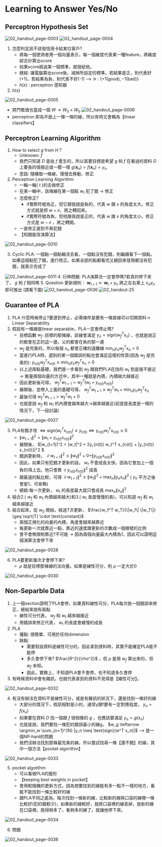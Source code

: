 # Learning to Answer Yes/No
## Perceptron Hypothesis Set
![02_handout_page-0003](https://github.com/FionaYuY/Machine-Learning-Foundations-I/assets/151610467/f24c1273-9b01-401a-8663-5907b5c1a563)
![02_handout_page-0004](https://github.com/FionaYuY/Machine-Learning-Foundations-I/assets/151610467/046d9960-d832-411b-a536-7aa4acb7aae0)
1. 怎麼判定該不該發信用卡給某位客戶?
   - 將每一個使用者用一個向量表示，每一個維度代表某一種feature，將維度綜合計算出score
   - 如果score超過某一個標準，就發給他。
   - 總結: 讓電腦算出score後，減掉所設定的標準。若結果是正，則代表好(+1)。若結果為負，則代表不好(-1) --> $\mathcal{Y}: \{ +1 (\text{good}), -1 (\text{bad}) \}$
   - $h(x)$ : perceptron 感知器
2. $h(x)$

![02_handout_page-0005](https://github.com/FionaYuY/Machine-Learning-Foundations-I/assets/151610467/f8983013-8f80-4831-9d35-a588cb670ee9)
  - 將門檻值也當成一個 $W \to W_0 \times W_0$
![02_handout_page-0006](https://github.com/FionaYuY/Machine-Learning-Foundations-I/assets/151610467/2110ff33-4e25-4866-8a87-46fc3fb208ff)
  - perceptron 即為平面上一條一條的線，所以有時又會稱為【linear classifiers】
## Perceptron Learning Algorithm
1. How to select $g$ from $H$ ?
   - Unknown: $f$
   - 我們只知道 $D$ 是由 $f$ 產生的，所以首要目標是希望 $g$ 和 $f$ 在看過的資料 $D$ 上要長的很接近或一模一樣 $g(\mathbf{x}_n) = f(\mathbf{x}_n) = y_n$
   - 思路: 隨機取一條線，慢慢去移動、修正
2. Perceptron Learning Algorithm
   - 一輪一輪( $t$ )的去做修正
   - 在某一輪中，該條線在某一個點 $w_t$ 犯了錯 -> 修正
   - 怎麼修正?
     + if實際符號為正，但它跟我說是負的，代表 $w$ 跟 $x$ 的角度太大。修正方式就是把 $w+x$，將之轉回來。
     + if實際符號為負，但他跟我說是正的，代表 $w$ 跟 $x$ 的角度太小。修正方式是 $w-x$ ，將之轉開。
   - 一直修正直到不再犯錯
   - 【知錯能改演算法】

![02_handout_page-0010](https://github.com/FionaYuY/Machine-Learning-Foundations-I/assets/151610467/c2628a7e-b0fd-46d2-90d8-6276dc3aed5f)

3. Cyclic PLA: 一個點一個點輪流去看，一個點沒有犯錯，則繼續看下一個點。如果這個點犯了錯，進行修正。如果全部的點都看完又繞回來發現都沒有犯錯，就表示完成了

![02_handout_page-0011](https://github.com/FionaYuY/Machine-Learning-Foundations-I/assets/151610467/22c58596-8aaf-4fec-99c1-f91ae6546719)
4. 衍伸問題: PLA演算法一定會停嗎?若真的停下來了， $g$ 和 $f$ 相同嗎
5. Question
更新規則： $\mathbf{w}_{t+1} \leftarrow \mathbf{w}_t + y_n$
將之左右乘上 $x_n y_n$ 即可推出 (請看下圖)
![02_handout_page-0036](https://github.com/FionaYuY/Machine-Learning-Foundations-I/assets/151610467/97d125a4-5da3-473a-b141-12ac53d62bd3)
![02_handout-25](https://github.com/FionaYuY/Machine-Learning-Foundations-I/assets/151610467/f9b73fe9-8a6a-4174-916f-6ae9306b9fab)

## Guarantee of PLA
1. PLA 什麼時候停止?要達到停止，必需條件是要有一條直線可以切開資料-> Linear Separability
2. 假設有一條線是linear separable，PLA一定會停止嗎?
   - 目標函數 $w_f$ :目標的那條線，該線會滿足 $y_n = \text{sign}(w_f^T x_n)$ ，也就是說正的都會在正的這一邊，父的都會在負的那一邊
   - $w_f$ 是完美的，所以每個 $x_n$ 都會正確的遠離線 $\min_{n} y_n w_f^T x_n > 0$
   - 當進行PLA時，選到的某一個錯誤的點也會滿足這樣的性質(因為 $w_f$ 是完美的): $y_{n(t)} w_f^T x_{n(t)} \geq \min_{n} y_n w_f^T x_n > 0$
   - 以上述兩點基礎，我們進一步看到 $w_f$ 跟我們PLA在找的 $w_t$ 到底接不接近 -> 衡量兩個向量的方式中，其中一種就是內積，內積越大越接近
   - 因此更新後可得， $w_f^T w_{t+1} = w_f^T ( w_t + y_{n(t)} x_{n(t)} )$
   - 展開後，並帶入上面的基礎可得， $w_f^T w_{t+1} \geq w_f^T w_t + \min_{n} y_n w_f^T x_n$
   - 最後可得 $w_f^T w_{t+1} > w_f^T w_t + 0$
   - 也就是說 $w_f$ 和 $w_t$ 的內積會越來越大->越來越接近(前提是長度是一樣的情況下，下一段討論)

![02_handout_page-0027](https://github.com/FionaYuY/Machine-Learning-Foundations-I/assets/151610467/64bdcd89-147d-40cc-a47b-c29315b806ca)

3. PLA有錯才改 $\Leftrightarrow \text{sign}(w_t^T x_{n(t)}) \neq y_{n(t)} \Leftrightarrow y_{n(t)} w_t^T x_{n(t)} \leq 0$
   - $\|w_{t+1}\|^2 = \|w_t + y_{n(t)} x_{n(t)}\|^2$
   - 展開後， $\|w_{t+1}\|^2 = \|w_t\|^2 + 2y_{n(t)} w_t^T x_{n(t)} + \|y_{n(t)} x_{n(t)}\|^2 $
   - 錯誤更新時， $\|w_{t+1}\|^2 \leq \|w_t\|^2 + 0 + \|y_{n(t)} x_{n(t)}\|^2$
   - 因此，如果只有犯錯才更新的話， $w_t$ 不會成長太快，因為它會加上一個負的項上去。他只會靠 $\|y_{n(t)} x_{n(t)}\|^2$ 成長
   - 跟最遠的點比較，可得 $\|w_{t+1}\|^2 \leq \|w_t\|^2 + \max_{n} \|y_n x_n\|^2$ ( $y_n$ 平方之後會是1，可省略)
   - 總結:每一次更新， $w_t$ 的長度最大就只會成長 $\max_{n} \|x_n\|^2$
4. 結合2.( $w_f$ 和 $w_t$ 內積越來越大)和3.( $w_t$ 長度慢慢的長)，可以知道 $w_f$ 和 $w_t$ 越來越接近
5. 結合起來，從 $w_0$ 開始，經過T次更新， $\frac{w_f^T w_T}{\|w_f\| \|w_T\|} \geq \sqrt{T} \cdot \text{constant}$
   - 兩個正規化的向量的內積，角度會越來越靠近
   - 每更新一次就靠近一點，靠近的速度跟更新的次數成一個根號的比例
   - 會不會無限制靠近?不可能 -> 因為兩個向量最大內積為1，因此可以證明這個演算法會停下來

![02_handout_page-0028](https://github.com/FionaYuY/Machine-Learning-Foundations-I/assets/151610467/4b8b722e-a418-4905-b585-32c6bb9bd836)

6. PLA要更新幾次才會停下來?
   - $\rho$ 就是目標那條線的法向量。如果是線性可分，則 $\rho$ 一定大於0 

![02_handout_page-0030](https://github.com/FionaYuY/Machine-Learning-Foundations-I/assets/151610467/dee3b24c-7f86-4613-90e3-8e25810a9635)

## Non-Separble Data
1. 上一個section證明了PLA會停，如果資料線性可分，PLA每次挑一個錯誤來修正，總結來說有兩點
   - 線性可分代表， $w_f$ 和 $w_t$ 越來越接近
   - 用錯誤來修正代表， $w_t$ 的長度會緩慢的成長
2. PLA
   - 優點: 很簡單、可用於任何dimension
   - 缺點:
     + 需要假設資料是線性可分的，因此拿到資料時，其實不能確定PLA能不能停
     + 多久會停下來? $\frac{R^2}{\rho^2}$ ，但 $\rho$ 是用 $w_f$ 算出來的，但 $w_f$ 未知。
     + 因此，實務上，不知道PLA會不會停，也不知道多久會停
3. 有時候資料中會有雜訊，也就代表拿到的資料不見得是【線性可分】。
   
![02_handout_page-0032](https://github.com/FionaYuY/Machine-Learning-Foundations-I/assets/151610467/2d593d42-fd31-49ec-a355-ab33c4209d1e)

4. 有沒有辦法在資料不是線性可分，或是有雜訊的狀況下，還是找到一條好的線
   - 大部分的情況下，假訊相對是小的，通常y跟f要有一定對應程度， $y_n = f(x_n)$
   - 如果要在資料 $D$ 找一個跟 $f$ 很相像的 $g$ ，也應該要滿足 $y_n = g(x_n)$
   - 也就是說，我們要找一條犯的錯誤最小的線g， $w_g \leftarrow \argmin_w \sum_{n=1}^{N} |y_n \neq \text{sign}(w^T x_n)|$  --> 是一個NP-hard的問題
   - 我們沒辦法找到那條最完美的線，所以嘗試找尋一條【還不錯】的線，其中一個方法【pocket algorithm】

![02_handout_page-0033](https://github.com/FionaYuY/Machine-Learning-Foundations-I/assets/151610467/950511ca-e76f-4288-be6d-b3ca81f847bd)

5. pocket algotithm
   - 可以看做PLA的變形
   - 【keeping best weights in pocket】
   - 會用較隨機的更新方式，因為想要找到的線能有多一點不一樣的地方，看能不能找到一條比較好的線
   - 跟PLA不同之處為，每次找到一條新的線，比較新的線與口袋的線哪一條比較好(犯的錯較少)，如果新的線較好，就將口袋裡的線丟掉，放新的線在口袋裡。跑得夠多了，看夠多的線了，就讓他停下來。

![02_handout_page-0034](https://github.com/FionaYuY/Machine-Learning-Foundations-I/assets/151610467/a7c7d452-ad5b-43dd-a940-6a1669beff7f)

6. 問題

![02_handout_page-0036](https://github.com/FionaYuY/Machine-Learning-Foundations-I/assets/151610467/0dfa423e-bd4d-4fdf-9a2c-00221493e468)

















